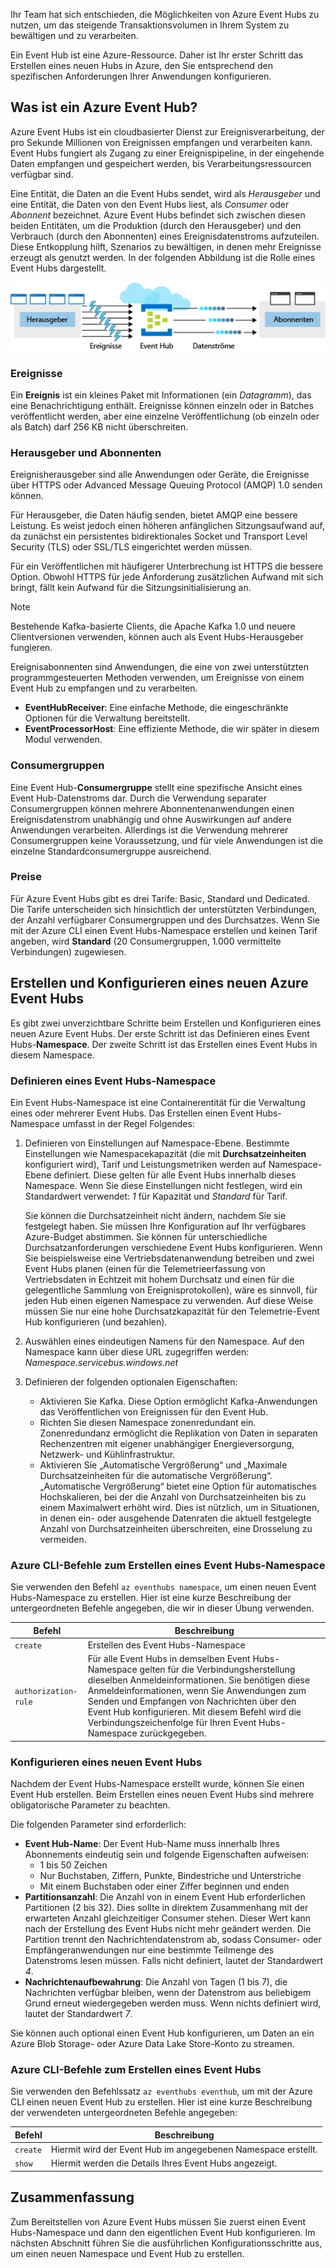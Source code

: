 Ihr Team hat sich entschieden, die Möglichkeiten von Azure Event Hubs zu nutzen, um das steigende Transaktionsvolumen in Ihrem System zu bewältigen und zu verarbeiten.

Ein Event Hub ist eine Azure-Ressource. Daher ist Ihr erster Schritt das Erstellen eines neuen Hubs in Azure, den Sie entsprechend den spezifischen Anforderungen Ihrer Anwendungen konfigurieren.

## <a name="what-is-an-azure-event-hub"></a>Was ist ein Azure Event Hub?

Azure Event Hubs ist ein cloudbasierter Dienst zur Ereignisverarbeitung, der pro Sekunde Millionen von Ereignissen empfangen und verarbeiten kann. Event Hubs fungiert als Zugang zu einer Ereignispipeline, in der eingehende Daten empfangen und gespeichert werden, bis Verarbeitungsressourcen verfügbar sind.

Eine Entität, die Daten an die Event Hubs sendet, wird als *Herausgeber* und eine Entität, die Daten von den Event Hubs liest, als *Consumer* oder *Abonnent* bezeichnet. Azure Event Hubs befindet sich zwischen diesen beiden Entitäten, um die Produktion (durch den Herausgeber) und den Verbrauch (durch den Abonnenten) eines Ereignisdatenstroms aufzuteilen. Diese Entkopplung hilft, Szenarios zu bewältigen, in denen mehr Ereignisse erzeugt als genutzt werden. In der folgenden Abbildung ist die Rolle eines Event Hubs dargestellt.

![Abbildung mit einem Azure Event Hub, der zwischen vier Herausgebern und zwei Abonnenten angeordnet ist Der Event Hub empfängt mehrere Ereignisse von den Herausgebern, serialisiert die Ereignisse in Datenströme und stellt diese den Abonnenten zur Verfügung.](../media/2-event-hub-overview.png)

### <a name="events"></a>Ereignisse

Ein **Ereignis** ist ein kleines Paket mit Informationen (ein *Datagramm*), das eine Benachrichtigung enthält. Ereignisse können einzeln oder in Batches veröffentlicht werden, aber eine einzelne Veröffentlichung (ob einzeln oder als Batch) darf 256 KB nicht überschreiten.

### <a name="publishers-and-subscribers"></a>Herausgeber und Abonnenten

Ereignisherausgeber sind alle Anwendungen oder Geräte, die Ereignisse über HTTPS oder Advanced Message Queuing Protocol (AMQP) 1.0 senden können.

Für Herausgeber, die Daten häufig senden, bietet AMQP eine bessere Leistung. Es weist jedoch einen höheren anfänglichen Sitzungsaufwand auf, da zunächst ein persistentes bidirektionales Socket und Transport Level Security (TLS) oder SSL/TLS eingerichtet werden müssen. 

Für ein Veröffentlichen mit häufigerer Unterbrechung ist HTTPS die bessere Option. Obwohl HTTPS für jede Anforderung zusätzlichen Aufwand mit sich bringt, fällt kein Aufwand für die Sitzungsinitialisierung an.

> [!NOTE] 
> Bestehende Kafka-basierte Clients, die Apache Kafka 1.0 und neuere Clientversionen verwenden, können auch als Event Hubs-Herausgeber fungieren.

Ereignisabonnenten sind Anwendungen, die eine von zwei unterstützten programmgesteuerten Methoden verwenden, um Ereignisse von einem Event Hub zu empfangen und zu verarbeiten.

- **EventHubReceiver**: Eine einfache Methode, die eingeschränkte Optionen für die Verwaltung bereitstellt.
- **EventProcessorHost**: Eine effiziente Methode, die wir später in diesem Modul verwenden.

### <a name="consumer-groups"></a>Consumergruppen

Eine Event Hub-**Consumergruppe** stellt eine spezifische Ansicht eines Event Hub-Datenstroms dar. Durch die Verwendung separater Consumergruppen können mehrere Abonnentenanwendungen einen Ereignisdatenstrom unabhängig und ohne Auswirkungen auf andere Anwendungen verarbeiten. Allerdings ist die Verwendung mehrerer Consumergruppen keine Voraussetzung, und für viele Anwendungen ist die einzelne Standardconsumergruppe ausreichend.

### <a name="pricing"></a>Preise

Für Azure Event Hubs gibt es drei Tarife: Basic, Standard und Dedicated. Die Tarife unterscheiden sich hinsichtlich der unterstützten Verbindungen, der Anzahl verfügbarer Consumergruppen und des Durchsatzes. Wenn Sie mit der Azure CLI einen Event Hubs-Namespace erstellen und keinen Tarif angeben, wird **Standard** (20 Consumergruppen, 1.000 vermittelte Verbindungen) zugewiesen.

## <a name="creating-and-configuring-a-new-azure-event-hubs"></a>Erstellen und Konfigurieren eines neuen Azure Event Hubs

Es gibt zwei unverzichtbare Schritte beim Erstellen und Konfigurieren eines neuen Azure Event Hubs. Der erste Schritt ist das Definieren eines Event Hubs-**Namespace**. Der zweite Schritt ist das Erstellen eines Event Hubs in diesem Namespace.

### <a name="defining-an-event-hubs-namespace"></a>Definieren eines Event Hubs-Namespace

Ein Event Hubs-Namespace ist eine Containerentität für die Verwaltung eines oder mehrerer Event Hubs. Das Erstellen einen Event Hubs-Namespace umfasst in der Regel Folgendes:

1. Definieren von Einstellungen auf Namespace-Ebene. Bestimmte Einstellungen wie Namespacekapazität (die mit **Durchsatzeinheiten** konfiguriert wird), Tarif und Leistungsmetriken werden auf Namespace-Ebene definiert. Diese gelten für alle Event Hubs innerhalb dieses Namespace. Wenn Sie diese Einstellungen nicht festlegen, wird ein Standardwert verwendet: *1* für Kapazität und *Standard* für Tarif.

    Sie können die Durchsatzeinheit nicht ändern, nachdem Sie sie festgelegt haben. Sie müssen Ihre Konfiguration auf Ihr verfügbares Azure-Budget abstimmen. Sie können für unterschiedliche Durchsatzanforderungen verschiedene Event Hubs konfigurieren. Wenn Sie beispielsweise eine Vertriebsdatenanwendung betreiben und zwei Event Hubs planen (einen für die Telemetrieerfassung von Vertriebsdaten in Echtzeit mit hohem Durchsatz und einen für die gelegentliche Sammlung von Ereignisprotokollen), wäre es sinnvoll, für jeden Hub einen eigenen Namespace zu verwenden. Auf diese Weise müssen Sie nur eine hohe Durchsatzkapazität für den Telemetrie-Event Hub konfigurieren (und bezahlen).

1. Auswählen eines eindeutigen Namens für den Namespace. Auf den Namespace kann über diese URL zugegriffen werden: *_Namespace_.servicebus.windows.net*

1. Definieren der folgenden optionalen Eigenschaften:

    - Aktivieren Sie Kafka. Diese Option ermöglicht Kafka-Anwendungen das Veröffentlichen von Ereignissen für den Event Hub.
    - Richten Sie diesen Namespace zonenredundant ein. Zonenredundanz ermöglicht die Replikation von Daten in separaten Rechenzentren mit eigener unabhängiger Energieversorgung, Netzwerk- und Kühlinfrastruktur.
    - Aktivieren Sie „Automatische Vergrößerung“ und „Maximale Durchsatzeinheiten für die automatische Vergrößerung“. „Automatische Vergrößerung“ bietet eine Option für automatisches Hochskalieren, bei der die Anzahl von Durchsatzeinheiten bis zu einem Maximalwert erhöht wird. Dies ist nützlich, um in Situationen, in denen ein- oder ausgehende Datenraten die aktuell festgelegte Anzahl von Durchsatzeinheiten überschreiten, eine Drosselung zu vermeiden.

### <a name="azure-cli-commands-for-creating-an-event-hubs-namespace"></a>Azure CLI-Befehle zum Erstellen eines Event Hubs-Namespace

Sie verwenden den Befehl `az eventhubs namespace`, um einen neuen Event Hubs-Namespace zu erstellen. Hier ist eine kurze Beschreibung der untergeordneten Befehle angegeben, die wir in dieser Übung verwenden.

| Befehl | Beschreibung |
|---------|-------------|
| `create` | Erstellen des Event Hubs-Namespace |
| `authorization-rule` | Für alle Event Hubs in demselben Event Hubs-Namespace gelten für die Verbindungsherstellung dieselben Anmeldeinformationen. Sie benötigen diese Anmeldeinformationen, wenn Sie Anwendungen zum Senden und Empfangen von Nachrichten über den Event Hub konfigurieren. Mit diesem Befehl wird die Verbindungszeichenfolge für Ihren Event Hubs-Namespace zurückgegeben. |

### <a name="configuring-a-new-event-hub"></a>Konfigurieren eines neuen Event Hubs

Nachdem der Event Hubs-Namespace erstellt wurde, können Sie einen Event Hub erstellen. Beim Erstellen eines neuen Event Hubs sind mehrere obligatorische Parameter zu beachten.

Die folgenden Parameter sind erforderlich:

- **Event Hub-Name**: Der Event Hub-Name muss innerhalb Ihres Abonnements eindeutig sein und folgende Eigenschaften aufweisen:
  - 1 bis 50 Zeichen
  - Nur Buchstaben, Ziffern, Punkte, Bindestriche und Unterstriche
  - Mit einem Buchstaben oder einer Ziffer beginnen und enden
- **Partitionsanzahl**: Die Anzahl von in einem Event Hub erforderlichen Partitionen (2 bis 32). Dies sollte in direktem Zusammenhang mit der erwarteten Anzahl gleichzeitiger Consumer stehen. Dieser Wert kann nach der Erstellung des Event Hubs nicht mehr geändert werden. Die Partition trennt den Nachrichtendatenstrom ab, sodass Consumer- oder Empfängeranwendungen nur eine bestimmte Teilmenge des Datenstroms lesen müssen. Falls nicht definiert, lautet der Standardwert *4*.
- **Nachrichtenaufbewahrung**: Die Anzahl von Tagen (1 bis 7), die Nachrichten verfügbar bleiben, wenn der Datenstrom aus beliebigem Grund erneut wiedergegeben werden muss. Wenn nichts definiert wird, lautet der Standardwert *7*.

Sie können auch optional einen Event Hub konfigurieren, um Daten an ein Azure Blob Storage- oder Azure Data Lake Store-Konto zu streamen.

### <a name="azure-cli-commands-for-creating-an-event-hub"></a>Azure CLI-Befehle zum Erstellen eines Event Hubs

Sie verwenden den Befehlssatz `az eventhubs eventhub`, um mit der Azure CLI einen neuen Event Hub zu erstellen. Hier ist eine kurze Beschreibung der verwendeten untergeordneten Befehle angegeben:

| Befehl | Beschreibung |
|---------|-------------|
| `create` | Hiermit wird der Event Hub im angegebenen Namespace erstellt. |
| `show` | Hiermit werden die Details Ihres Event Hubs angezeigt. |

## <a name="summary"></a>Zusammenfassung

Zum Bereitstellen von Azure Event Hubs müssen Sie zuerst einen Event Hubs-Namespace und dann den eigentlichen Event Hub konfigurieren. Im nächsten Abschnitt führen Sie die ausführlichen Konfigurationsschritte aus, um einen neuen Namespace und Event Hub zu erstellen.